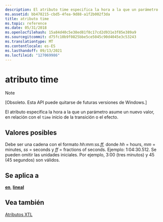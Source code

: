```yaml
---
description: El atributo time especifica la hora a la que un parámetro asume un nuevo valor, en relación con el inicio de la transición o el efecto.
ms.assetid: bb478215-cbd5-4fea-9d88-a1f2b002f3da
title: atributo time
ms.topic: reference
ms.date: 05/31/2018
ms.openlocfilehash: 15a84d40c5e38ed81f8c17cd2d931e3f85e389a9
ms.sourcegitcommit: d75fc10b9f0825bbe5ce5045c90d4045e3c53243
ms.translationtype: MT
ms.contentlocale: es-ES
ms.lasthandoff: 09/13/2021
ms.locfileid: "127069986"
---
```

# <a name="time-attribute"></a>atributo time

> [!Note]  
> \[Obsoleto. Esta API puede quitarse de futuras versiones de Windows.\]

 

El atributo especifica la hora a la que un parámetro asume un nuevo valor, en relación con el `time` inicio de la transición o el efecto.

## <a name="possible-values"></a>Valores posibles

Debe ser una cadena con el formato *hh:mm:ss.ff,* donde *hh* = hours, *mm* = minutes, *ss* = seconds y *ff* = fractions of seconds. Ejemplo: 1:04:30.512. Se pueden omitir las unidades iniciales. Por ejemplo, 3:00 (tres minutos) y 45 (45 segundos) son válidos.

## <a name="applies-to"></a>Se aplica a

[**en**](at-element.md), [ **lineal**](linear-element.md)

## <a name="see-also"></a>Vea también

<dl> <dt>

[Atributos XTL](xtl-attributes.md)
</dt> </dl>

 

 




